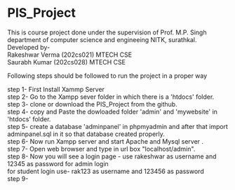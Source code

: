 # PIS_Project

This is course project done under the supervision of Prof. M.P. Singh department of computer science and engineeing NITK, surathkal.</br>
Developed by-</br>
Rakeshwar Verma (202cs021) MTECH CSE </br>
Saurabh Kumar (202cs028) MTECH CSE </br>
 
 Following steps should be followed to run the project in a proper way
 
 step 1- First Install Xammp Server  </br>
 step 2- Go to the Xampp sever folder in which there is a 'htdocs' folder. </br>
 step 3- clone or download the PIS_Project from the github. </br>
 step 4- copy and Paste the dowloaded folder 'admin' and 'mywebsite' in 'htdocs' folder. </br>
 step 5- create a database 'adminpanel' in phpmyadmin and after that import adminpanel.sql in it so that database created properly.</br>
 step 6- Now run Xampp server and start Apache and Mysql server .</br>
 step 7- Open web browser and type in url box "localhost/admin".</br>
 step 8- Now you will see a login page - use rakeshwar as username and 12345 as password for admin login </br>
         for student login use-  rak123 as username and 123456 as password </br>
 step 9-
